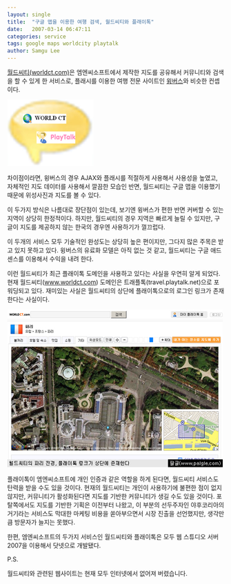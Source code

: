 ```yaml
---
layout: single
title:  "구글 맵을 이용한 여행 검색, 월드씨티와 플래이톡"
date:   2007-03-14 06:47:11
categories: service
tags: google maps worldcity playtalk
author: Samgu Lee
---
```

[월드씨티(worldct.com)](http://inuit.co.kr/1069)은 엠엔씨소프트에서 제작한 지도를 공유해서 커뮤니티와 검색을 할 수 있게 한 서비스로, 플래시를 이용한 여행 전문 사이트인 [윙버스](http://www.wingbus.com/)와 비슷한 컨셉이다.

![월드씨티와 플래이톡](/assets/worldct-and-playtalk.jpg)

차이점이라면, 윙버스의 경우 AJAX와 플래시를 적절하게 사용해서 사용성을 높였고, 자체적인 지도 데이터를 사용해서 깔끔한 모습인 반면, 월드씨티는 구글 맵을 이용했기 때문에 위성사진과 지도를 볼 수 있다.

이 두가지 방식은 나름대로 장단점이 있는데, 보기엔 윙버스가 편한 반면 커버할 수 있는 지역이 상당히 한정적이다. 하지만, 월드씨티의 경우 지역은 빠르게 늘릴 수 있지만, 구글이 지도를 제공하지 않는 한국의 경우엔 사용하기가 껄끄럽다.

이 두개의 서비스 모두 기술적인 완성도는 상당히 높은 편이지만, 그다지 많은 주목은 받고 있지 못하고 있다. 윙버스의 유료화 모델은 아직 없는 것 같고, 월드씨티는 구글 애드센스를 이용해서 수익을 내려 한다.

이런 월드씨티가 최근 플래이톡 도메인을 사용하고 있다는 사실을 우연히 알게 되었다. 현재 월드씨티(www.worldct.com) 도메인은 트래플톡(travel.playtalk.net)으로 포워딩되고 있다. 재미있는 사실은 월드씨티의 상단에 플래이톡으로의 로그인 링크가 존재한다는 사실이다.

![월드씨티 상단의 플래이톡 링크](/assets/paris-in-worldct.jpg)

플래이톡이 엠엔씨소프트에 개인 인증과 같은 역할을 하게 된다면, 월드씨티 서비스도 탄력을 받을 수도 있을 것이다. 현재의 월드씨티는 개인이 사용하기에 불편한 점이 없지 않지만, 커뮤니티가 활성화된다면 지도를 기반한 커뮤니티가 생길 수도 있을 것이다. 포탈쪽에서도 지도를 기반한 기획은 이전부터 나왔고, 이 부분의 선두주자인 야후코리아의 거기라는 서비스도 막대한 마케팅 비용을 쏟아부으면서 시장 진출을 선언했지만, 생각만큼 방문자가 늘지는 못했다.

한편, 엠엔씨소프트의 두가지 서비스인 월드씨티와 플래이톡은 모두 웹 스튜디오 서버 2007을 이용해서 닷넷으로 개발됐다.

P.S.

월드씨티와 관련된 웹사이트는 현재 모두 인터넷에서 없어져 버렸습니다.
